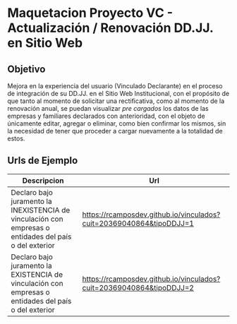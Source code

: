 # Maquetacion Proyecto VC - Actualización / Renovación DD.JJ. en Sitio Web 

## Objetivo

Mejora en la experiencia del usuario (Vinculado Declarante) en el proceso de integración de su DD.JJ. en el Sitio Web Institucional, con el propósito de que tanto al momento de solicitar una rectificativa, como al momento de la renovación anual, se puedan visualizar *pre cargados* los datos de las empresas y familiares declarados con anterioridad, con el objeto de únicamente editar, agregar o eliminar, como bien confirmar los mismos, sin la necesidad de tener que proceder a cargar nuevamente a la totalidad de estos.


## Urls de Ejemplo

| Descripcion             | Url    | 
|-------------------|-------------|
| Declaro bajo juramento la INEXISTENCIA de vinculación con empresas o entidades del país o del exterior | https://rcamposdev.github.io/vinculados?cuit=20369040864&tipoDDJJ=1 | 
| Declaro bajo juramento la EXISTENCIA de vinculación con empresas o entidades del país o del exterior | https://rcamposdev.github.io/vinculados?cuit=20369040864&tipoDDJJ=2 | 
